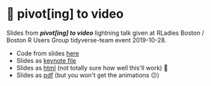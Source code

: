 # 🍔 pivot[ing] to video
Slides from *__pivot[ing] to video__* lightning talk given at RLadies Boston / Boston R Users Group tidyverse-team event 2019-10-28.

* Code from slides [here](https://rpubs.com/maraaverick/pivot-to-video)
* Slides as [keynote file](https://www.dropbox.com/s/n5117qox1loorhi/maverick_pivot_to_video_bos_reduced.key?dl=0)
* Slides as [html](https://www.dropbox.com/sh/euj3dnbvuui7iel/AADs5mH623fJ8lw4ycWWkrKqa?dl=0) (not totally sure how well this'll work) 😬
* Slides as [pdf](https://www.dropbox.com/s/ev28dkqg15uqnno/maverick_pivot_to_video_bos.pdf?dl=0) (but you won't get the animations 😕)
